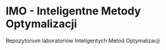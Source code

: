 # IMO - Inteligentne Metody Optymalizacji

Repozytorium laboratoriów Inteligentych Metod Optymalizacji

